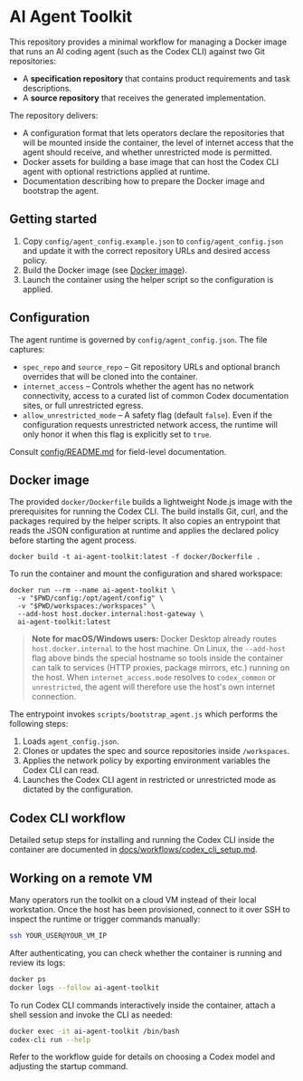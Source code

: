 # AI Agent Toolkit

This repository provides a minimal workflow for managing a Docker image that runs an AI coding agent (such as the Codex CLI) against two Git repositories:

* A **specification repository** that contains product requirements and task descriptions.
* A **source repository** that receives the generated implementation.

The repository delivers:

* A configuration format that lets operators declare the repositories that will be mounted inside the container, the level of internet access that the agent should receive, and whether unrestricted mode is permitted.
* Docker assets for building a base image that can host the Codex CLI agent with optional restrictions applied at runtime.
* Documentation describing how to prepare the Docker image and bootstrap the agent.

## Getting started

1. Copy `config/agent_config.example.json` to `config/agent_config.json` and update it with the correct repository URLs and desired access policy.
2. Build the Docker image (see [Docker image](#docker-image)).
3. Launch the container using the helper script so the configuration is applied.

## Configuration

The agent runtime is governed by `config/agent_config.json`. The file captures:

* `spec_repo` and `source_repo` – Git repository URLs and optional branch overrides that will be cloned into the container.
* `internet_access` – Controls whether the agent has no network connectivity, access to a curated list of common Codex documentation sites, or full unrestricted egress.
* `allow_unrestricted_mode` – A safety flag (default `false`). Even if the configuration requests unrestricted network access, the runtime will only honor it when this flag is explicitly set to `true`.

Consult [config/README.md](config/README.md) for field-level documentation.

## Docker image

The provided `docker/Dockerfile` builds a lightweight Node.js image with the prerequisites for running the Codex CLI. The build installs Git, curl, and the packages required by the helper scripts. It also copies an entrypoint that reads the JSON configuration at runtime and applies the declared policy before starting the agent process.

```
docker build -t ai-agent-toolkit:latest -f docker/Dockerfile .
```

To run the container and mount the configuration and shared workspace:

```
docker run --rm --name ai-agent-toolkit \
  -v "$PWD/config:/opt/agent/config" \
  -v "$PWD/workspaces:/workspaces" \
  --add-host host.docker.internal:host-gateway \
  ai-agent-toolkit:latest
```

> **Note for macOS/Windows users:** Docker Desktop already routes
> `host.docker.internal` to the host machine. On Linux, the
> `--add-host` flag above binds the special hostname so tools inside the
> container can talk to services (HTTP proxies, package mirrors, etc.)
> running on the host. When `internet_access.mode` resolves to
> `codex_common` or `unrestricted`, the agent will therefore use the
> host's own internet connection.

The entrypoint invokes `scripts/bootstrap_agent.js` which performs the following steps:

1. Loads `agent_config.json`.
2. Clones or updates the spec and source repositories inside `/workspaces`.
3. Applies the network policy by exporting environment variables the Codex CLI can read.
4. Launches the Codex CLI agent in restricted or unrestricted mode as dictated by the configuration.

## Codex CLI workflow

Detailed setup steps for installing and running the Codex CLI inside the container are documented in [docs/workflows/codex_cli_setup.md](docs/workflows/codex_cli_setup.md).

## Working on a remote VM

Many operators run the toolkit on a cloud VM instead of their local workstation. Once the host has been provisioned, connect to
it over SSH to inspect the runtime or trigger commands manually:

```bash
ssh YOUR_USER@YOUR_VM_IP
```

After authenticating, you can check whether the container is running and review its logs:

```bash
docker ps
docker logs --follow ai-agent-toolkit
```

To run Codex CLI commands interactively inside the container, attach a shell session and invoke the CLI as needed:

```bash
docker exec -it ai-agent-toolkit /bin/bash
codex-cli run --help
```

Refer to the workflow guide for details on choosing a Codex model and adjusting the startup command.

